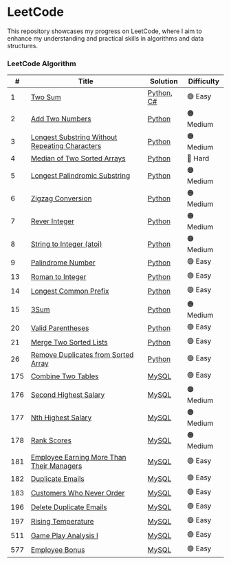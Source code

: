 LeetCode
========
This repository showcases my progress on LeetCode, where I aim to enhance my understanding and practical skills in algorithms and data structures. 

### LeetCode Algorithm

| # | Title | Solution | Difficulty |
|---| ----- | -------- | ---------- |
|1|[Two Sum](https://leetcode.com/problems/two-sum/description/)|[Python](https://github.com/benson8902/leetcode/blob/main/Code/0001_two_sum.py), [C#](https://github.com/benson8902/leetcode/blob/main/Code/0001_two_sum.cs)|🟢 Easy|
|2|[Add Two Numbers](https://leetcode.com/problems/add-two-numbers/description/)|[Python](https://github.com/benson8902/leetcode/blob/main/Code/0002_add_two_numbers.py)|🟠 Medium|
|3|[Longest Substring Without Repeating Characters](https://leetcode.com/problems/longest-substring-without-repeating-characters/)|[Python](https://github.com/benson8902/leetcode/blob/main/Code/0003_longest_substring_without_repeating_characters.py)|🟠 Medium|
|4|[Median of Two Sorted Arrays](https://leetcode.com/problems/median-of-two-sorted-arrays/description/)|[Python](https://github.com/benson8902/leetcode/blob/main/Code/0004_median_of_two_sorted_arrays.py)|🔴 Hard|
|5|[Longest Palindromic Substring](https://leetcode.com/problems/longest-palindromic-substring/description/)|[Python](https://github.com/benson8902/leetcode/blob/main/Code/0005_Longest_Palindromic_Substring.py)|🟠 Medium|
|6|[Zigzag Conversion](https://leetcode.com/problems/zigzag-conversion/description/)|[Python](https://github.com/benson8902/leetcode/blob/main/Code/0006_Zigzag_Conversion.py)|🟠 Medium|
|7|[Rever Integer](https://leetcode.com/problems/reverse-integer/description/)|[Python](https://github.com/benson8902/leetcode/blob/main/Code/0007_Reverse_Integer.py)|🟠 Medium|
|8|[String to Integer (atoi)](https://leetcode.com/problems/string-to-integer-atoi/description/)|[Python](https://github.com/benson8902/leetcode/blob/main/Code/0008_String_to_Integer_(atoi).py)|🟠 Medium|
|9|[Palindrome Number](https://leetcode.com/problems/palindrome-number/description/)|[Python](https://github.com/benson8902/leetcode/blob/main/Code/0009_Palindrome_Number.py)|🟢 Easy|
|13|[Roman to Integer](https://leetcode.com/problems/roman-to-integer/description/)|[Python](https://github.com/benson8902/leetcode/blob/main/Code/0013_Roman_to_Integer.py)|🟢 Easy|
|14|[Longest Common Prefix](https://leetcode.com/problems/longest-common-prefix/description/)|[Python](https://github.com/benson8902/leetcode/blob/main/Code/0014_Longest_common_prefix.py)|🟢 Easy|
|15|[3Sum](https://leetcode.com/problems/3sum/description/)|[Python](https://github.com/benson8902/leetcode/blob/main/Code/0015_3Sum.py)|🟠 Medium|
|20|[Valid Parentheses](https://leetcode.com/problems/valid-parentheses/description/)|[Python](https://github.com/benson8902/leetcode/blob/main/Code/0020_Valid_Parentheses.py)|🟢 Easy|
|21|[Merge Two Sorted Lists](https://leetcode.com/problems/merge-two-sorted-lists/description/)|[Python](https://github.com/benson8902/leetcode/blob/main/Code/0021_Merge_Two_Sorted_Lists.py)|🟢 Easy|
|26|[Remove Duplicates from Sorted Array](https://leetcode.com/problems/remove-duplicates-from-sorted-array/description/)|[Python](https://github.com/benson8902/leetcode/blob/main/Code/0026_Remove_Duplicates_from_Sorted_Array.py)|🟢 Easy|
|175|[Combine Two Tables](https://leetcode.com/problems/combine-two-tables/description/)|[MySQL](https://github.com/benson8902/leetcode/blob/main/Code/0175_Combine_Two_Tables.sql)|🟢 Easy|
|176|[Second Highest Salary](https://leetcode.com/problems/second-highest-salary/description/)|[MySQL](https://github.com/benson8902/leetcode/blob/main/Code/0176_Second_Highest_Salary.sql)|🟠 Medium|
|177|[Nth Highest Salary](https://leetcode.com/problems/nth-highest-salary/description/)|[MySQL](https://github.com/benson8902/leetcode/blob/main/Code/0177_Nth_Highest_Salary.sql)|🟠 Medium|
|178|[Rank Scores](https://leetcode.com/problems/rank-scores/description/)|[MySQL](https://github.com/benson8902/leetcode/blob/main/Code/0178_Rank_Scores.sql)|🟠 Medium|
|181|[Employee Earning More Than Their Managers](https://leetcode.com/problems/employees-earning-more-than-their-managers/description/)|[MySQL](https://github.com/benson8902/leetcode/blob/main/Code/0181_Employee_Earning_More_Than_Their_Managers.sql)|🟢 Easy|
|182|[Duplicate Emails](https://leetcode.com/problems/duplicate-emails/description/)|[MySQL](https://github.com/benson8902/leetcode/blob/main/Code/0182_Duplicate_Emails.sql)|🟢 Easy|
|183|[Customers Who Never Order](https://leetcode.com/problems/customers-who-never-order/description/)|[MySQL](https://github.com/benson8902/leetcode/blob/main/Code/0183_Customers_Who_Never_Order.sql)|🟢 Easy|
|196|[Delete Duplicate Emails](https://leetcode.com/problems/delete-duplicate-emails/description/)|[MySQL](https://github.com/benson8902/leetcode/blob/main/Code/0196_Delete_Duplicate_Emails.sql)|🟢 Easy|
|197|[Rising Temperature](https://leetcode.com/problems/rising-temperature/description/)|[MySQL](https://github.com/benson8902/leetcode/blob/main/Code/0197_Rising_Temperature.sql)|🟢 Easy|
|511|[Game Play Analysis I](https://leetcode.com/problems/game-play-analysis-i/description/)|[MySQL](https://github.com/benson8902/leetcode/blob/main/Code/0511_Game_Play_Analysis_I.sql)|🟢 Easy|
|577|[Employee Bonus](https://leetcode.com/problems/employee-bonus/description/)|[MySQL](https://github.com/benson8902/leetcode/blob/main/Code/0577_Employee_Bonus.sql)|🟢 Easy|
